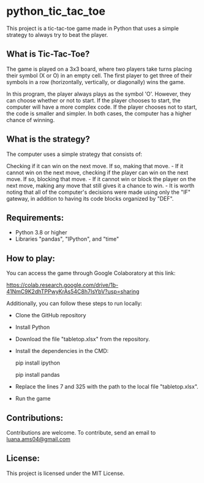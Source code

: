 # python_tic_tac_toe
This project is a tic-tac-toe game made in Python that uses a simple strategy to always try to beat the player.

## What is Tic-Tac-Toe?

The game is played on a 3x3 board, where two players take turns placing their symbol (X or O) in an empty cell. The first player to get three of their symbols in a row (horizontally, vertically, or diagonally) wins the game.

In this program, the player always plays as the symbol 'O'. However, they can choose whether or not to start. If the player chooses to start, the computer will have a more complex code. If the player chooses not to start, the code is smaller and simpler. In both cases, the computer has a higher chance of winning.

## What is the strategy?

The computer uses a simple strategy that consists of:

  Checking if it can win on the next move. If so, making that move.
    - If it cannot win on the next move, checking if the player can win on the next move. If so, blocking that move.
    - If it cannot win or block the player on the next move, making any move that still gives it a chance to win.
    - It is worth noting that all of the computer's decisions were made using only the "IF" gateway, in addition to having its code blocks organized by "DEF".

## Requirements:

- Python 3.8 or higher
- Libraries "pandas", "IPython", and "time"

## How to play:

You can access the game through Google Colaboratory at this link:

https://colab.research.google.com/drive/1b-41NmC9K2dhTPPwyKrAs54C8h7IsYbV?usp=sharing

Additionally, you can follow these steps to run locally:

  - Clone the GitHub repository
    
  - Install Python

  - Download the file "tabletop.xlsx" from the repository.

  - Install the dependencies in the CMD:

    pip install ipython
    
    pip install pandas

  - Replace the lines 7 and 325 with the path to the local file "tabletop.xlsx".

  - Run the game

## Contributions:

Contributions are welcome. To contribute, send an email to luana.ams04@gmail.com

## License:

This project is licensed under the MIT License.

